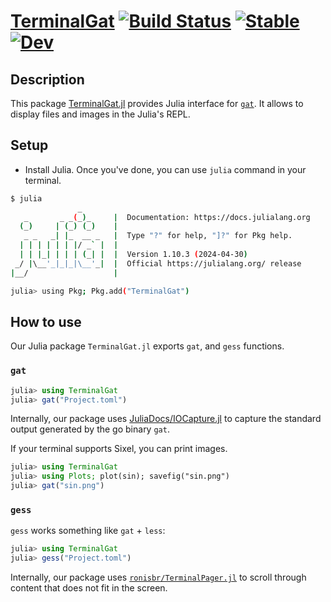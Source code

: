 # [TerminalGat](https://github.com/AtelierArith/TerminalGat.jl) [![Build Status](https://github.com/AtelierArith/TerminalGat.jl/actions/workflows/CI.yml/badge.svg?branch=main)](https://github.com/AtelierArith/TerminalGat.jl/actions/workflows/CI.yml?query=branch%3Amain) [![Stable](https://img.shields.io/badge/docs-stable-blue.svg)](https://AtelierArith.github.io/TerminalGat.jl/stable/) [![Dev](https://img.shields.io/badge/docs-dev-blue.svg)](https://AtelierArith.github.io/TerminalGat.jl/dev/)

## Description

This package [TerminalGat.jl](https://github.com/AtelierArith/TerminalGat.jl) provides Julia interface for [`gat`](https://github.com/koki-develop/gat). It allows to display files and images in the Julia's REPL.

## Setup

- Install Julia. Once you've done, you can use `julia` command in your terminal.

```sh
$ julia
               _
   _       _ _(_)_     |  Documentation: https://docs.julialang.org
  (_)     | (_) (_)    |
   _ _   _| |_  __ _   |  Type "?" for help, "]?" for Pkg help.
  | | | | | | |/ _` |  |
  | | |_| | | | (_| |  |  Version 1.10.3 (2024-04-30)
 _/ |\__'_|_|_|\__'_|  |  Official https://julialang.org/ release
|__/                   |

julia> using Pkg; Pkg.add("TerminalGat")
```

## How to use

Our Julia package `TerminalGat.jl` exports `gat`, and `gess` functions.

### `gat`

```julia
julia> using TerminalGat
julia> gat("Project.toml")
```

Internally, our package uses [JuliaDocs/IOCapture.jl](https://github.com/JuliaDocs/IOCapture.jl) to capture the standard output generated by the go binary `gat`.

If your terminal supports Sixel, you can print images.

```julia
julia> using TerminalGat
julia> using Plots; plot(sin); savefig("sin.png")
julia> gat("sin.png")
```

### `gess`

`gess` works something like `gat` + `less`:

```julia
julia> using TerminalGat
julia> gess("Project.toml")
```

Internally, our package uses [`ronisbr/TerminalPager.jl`](https://github.com/ronisbr/TerminalPager.jl) to scroll through content that does not fit in the screen.
